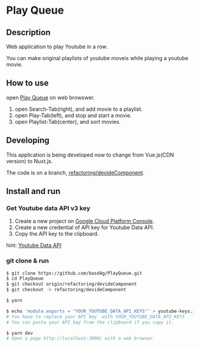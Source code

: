 # Play Queue

## Description

Web application to play Youtube in a row.

You can make original playlists of youtube moveis while playing a youtube movie.

## How to use

open [Play Queue](https://basd4g.github.io/PlayQueue/) on web browswer.

1. open Search-Tab(right), and add movie to a playlist.
1. open Play-Tab(left), and stop and start a movie.
1. open Playlist-Tab(center), and sort movies.

## Developing

This application is being developed now to change from Vue.js(CDN version) to Nuxt.js.

The code is on a branch, [refactoring/devideComponent](https://github.com/basd4g/PlayQueue/tree/refactoring/devideComponent).

## Install and run

### Get Youtube data API v3 key

1. Create a new project on [Google Cloud Platform Console](https://console.developers.google.com/).
1. Create a new credential of API key for Youtube Data API.
1. Copy the API key to the clipboard.

hint: [Youtube Data API](https://developers.google.com/youtube/v3/getting-started)

### git clone & run

```sh
$ git clone https://github.com/basd4g/PlayQueue.git
$ cd PlayQueue
$ git checkout origin/refactoring/devideComponent
$ git checkout -b refactoring/devideComponent

$ yarn

$ echo 'module.exports = "YOUR_YOUTUBE_DATA_API_KEYS"' > youtube-keys.js
# You have to replace your API key  with YOUR_YOUTUBE_DATA_API_KEYS .
# You can paste your API key from the clipboard if you copy it.

$ yarn dev
# Open a page http://localhost:3000/ with a web browser.
```
